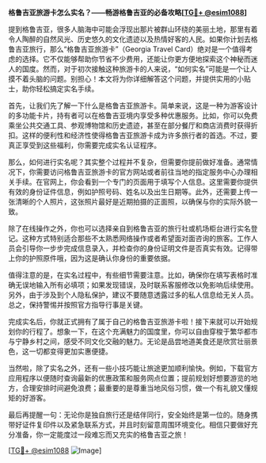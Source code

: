 **格鲁吉亚旅游卡怎么实名？——畅游格鲁吉亚的必备攻略[[TG💪+ @esim1088](https://t.me/s/esim1088)]**

提到格鲁吉亚，很多人脑海中可能会浮现出那片被群山环绕的美丽土地，那里有着令人陶醉的自然风光、历史悠久的文化遗迹以及热情好客的人民。如果你计划去格鲁吉亚旅行，那么“格鲁吉亚旅游卡”（Georgia Travel Card）绝对是一个值得考虑的选择。它不仅能够帮助你节省不少费用，还能让你更方便地探索这个神秘而迷人的国度。然而，对于初次接触这种旅游卡的人来说，“如何实名”可能是一个让人摸不着头脑的问题。别担心！本文将为你详细解答这个问题，并提供实用的小贴士，助你轻松搞定实名手续。

首先，让我们先了解一下什么是格鲁吉亚旅游卡。简单来说，这是一种为游客设计的多功能卡片，持有者可以在格鲁吉亚境内享受多种优惠服务。比如，你可以免费乘坐公共交通工具、参观博物馆和历史遗迹，甚至在部分餐厅和商店消费时获得折扣。这样的便利性和经济性使得格鲁吉亚旅游卡成为许多旅行者的首选。不过，要真正享受到这些福利，你需要完成实名认证程序。

那么，如何进行实名呢？其实整个过程并不复杂，但需要你提前做好准备。通常情况下，你需要访问格鲁吉亚旅游卡的官方网站或者前往当地的指定服务中心办理相关手续。在官网上，你会看到一个专门的页面用于填写个人信息。这里需要你提供有效的身份证件信息，例如护照号码、姓名以及出生日期等。此外，还需要上传一张清晰的个人照片，这张照片最好是近期拍摄的正面照，以确保与你的实际外貌一致。

除了在线操作之外，你也可以选择亲自到格鲁吉亚的旅行社或机场柜台进行实名登记。这种方式特别适合那些不太熟悉网络操作或者希望面对面咨询的旅客。工作人员会引导你一步步完成信息录入，并检查你的身份证明文件是否真实有效。记得带上你的护照原件哦，因为这是确认你身份的重要依据。

值得注意的是，在实名过程中，有些细节需要注意。比如，确保你在填写表格时准确无误地输入所有必填项；如果发现错误，及时联系客服修改以免影响后续使用。另外，由于涉及到个人隐私保护，建议不要随意透露过多的私人信息给无关人员。总之，保持警惕并按照官方指导行事是关键。

完成实名后，你就正式拥有了属于自己的格鲁吉亚旅游卡啦！接下来就可以开始规划你的行程了。想象一下，在这个充满魅力的国度里，你可以自由穿梭于繁华都市与宁静乡村之间，感受不同文化交融的魅力。无论是品尝地道美食还是欣赏壮丽景色，这一切都变得更加实惠便捷。

当然啦，除了实名之外，还有一些小技巧能让旅途更加顺利愉快。例如，下载官方应用程序以便随时查询最新的优惠政策和服务网点位置；提前规划好想要游览的地方，合理安排时间避免浪费；最重要的是尊重当地风俗习惯，做一个有礼貌又懂规矩的好游客。

最后再提醒一句：无论你是独自旅行还是结伴同行，安全始终是第一位的。随身携带好证件复印件以及紧急联系方式，并且时刻留意周围环境变化。相信只要做好充分准备，你一定能度过一段难忘而又充实的格鲁吉亚之旅！

[[TG💪+ @esim1088](https://t.me/s/esim1088) ![Image](https://i.postimg.cc/4NQfJmqS/Snipaste-2025-05-13-00-14-12.png)]